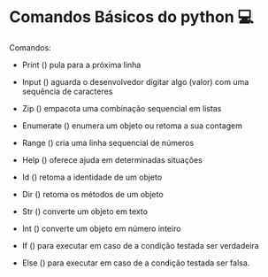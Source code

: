 # Comandos Básicos do python 💻
Comandos:

 - Print () pula para a próxima linha

 - Input () aguarda o desenvolvedor digitar algo (valor) com uma sequência de caracteres

 - Zip () empacota uma combinação sequencial em listas

 - Enumerate () enumera um objeto ou retoma a sua contagem

 - Range () cria uma linha sequencial de números

 - Help () oferece ajuda em determinadas situações

 - Id () retoma a identidade de um objeto

 - Dir () retoma os métodos de um objeto

 - Str () converte um objeto em texto

 - Int () converte um objeto em número inteiro

 - If () para executar em caso de a condição testada ser verdadeira

  - Else () para executar em caso de a condição testada ser falsa.

